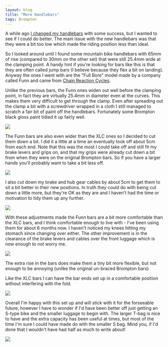 ```yaml
---
layout: blog
title: "More Handlebars"
tags: Brompton
---
```


A while ago [I changed my handlebars](/blog/2011/10/20/handlebars) with some success, but I wanted to see if I could do better. The main issue with the new handlebars was that they were a bit too low which made the riding position less than ideal.

So I looked around until I found some mountain bike handlebars with 65mm of rise (compared to 30mm on the other set) that were still 25.4mm wide at the clamping point. A handy hint if you're looking for bars like this is that they are often called jump bars (I believe because they flex a bit on landing). Anyway the ones I went with are the "Full Bore" model made by a company called Funn and came from [Chain Reaction Cycles](http://www.chainreactioncycles.com/Models.aspx?ModelID=15830).

Unlike the previous bars, the Funn ones widen out well before the clamping point, in fact they are virtually 25.4mm in diameter even at the curves. This makes them very difficult to get through the clamp. Even after spreading out the clamp a bit with a screwdriver wrapped in a cloth I still managed to scratch a fair bit of paint off the handlebars. Fortunately some Brompton black gloss paint tidied it up fairly well.

![](https://photos.smugmug.com/photos/i-fLX9Gpr/0/311c5412/O/i-fLX9Gpr.jpg)

The Funn bars are also even wider than the XLC ones so I decided to cut them down a bit. I did it a little at a time an eventually took off about 5cm from each end. Note that this was the most I could take off and still fit my brake levers and grips on, and that my grips were already cut down a bit from when they were on the original Brompton bars. So if you have a larger hands you'll probably want to take a bit less off.

![](https://photos.smugmug.com/photos/i-RW8XKZh/0/2d0b74b5/O/i-RW8XKZh.jpg)

I also cut down my brake and hub gear cables by about 5cm to get them to sit a bit better in their new positions. In truth they could do with being cut down a little more, but they're OK as they are and I haven't had the time or motivation to tidy them up any further.

![](http://dancorder.smugmug.com/photos/i-fMDCfMz/0/O/i-fMDCfMz.jpg)

With these adjustments made the Funn bars are a bit more comfortable than the XLC bars, and I think comfortable enough to live with - I've been using them for about 6 months now. I haven't noticed my knees hitting my stomach since changing over either. The other improvement is in the clearance of the brake levers and cables over the front luggage which is now enough to not worry me.

![](https://photos.smugmug.com/photos/i-ZttVqHq/0/27449a03/O/i-ZttVqHq.jpg)

The extra rise in the bars does make them a tiny bit more flexible, but not enough to be annoying (unlike the original un-braced Brompton bars)

Like the XLC bars I can have the bar ends set up in a comfortable position without interfering with the fold.

![](https://photos.smugmug.com/photos/i-kFZXhCz/0/fa4ae873/O/i-kFZXhCz.jpg)

Overall I'm happy with this set up and will stick with it for the forseeable future, however I have to wonder if I'd have been better off just getting an S-type bike and the smaller luggage to begin with. The larger T-bag is nice to have and the extra capacity has been useful at times, but most of the time I'm sure I could have made do with the smaller S bag. Mind you, if I'd done that I wouldn't have had half as much to write about! 

![](http://dancorder.smugmug.com/photos/i-HMKbcc9/0/O/i-HMKbcc9.jpg)
